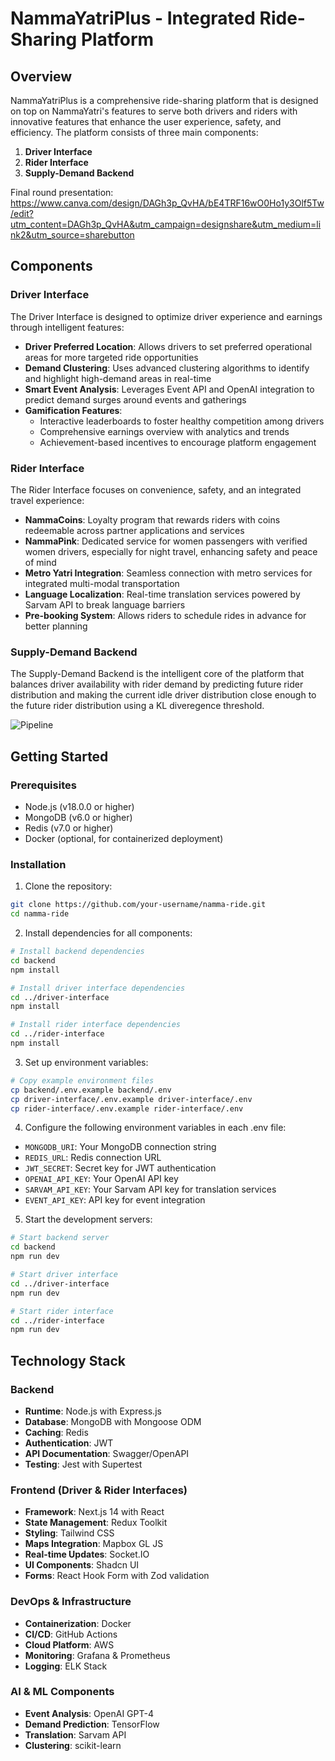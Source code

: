 # NammaYatriPlus - Integrated Ride-Sharing Platform

## Overview

NammaYatriPlus is a comprehensive ride-sharing platform that is designed on top on NammaYatri's features to serve both drivers and riders with innovative features that enhance the user experience, safety, and efficiency. The platform consists of three main components:

1. **Driver Interface**
2. **Rider Interface**
3. **Supply-Demand Backend**

Final round presentation: https://www.canva.com/design/DAGh3p_QvHA/bE4TRF16wO0Ho1y3Olf5Tw/edit?utm_content=DAGh3p_QvHA&utm_campaign=designshare&utm_medium=link2&utm_source=sharebutton

## Components

### Driver Interface

The Driver Interface is designed to optimize driver experience and earnings through intelligent features:

- **Driver Preferred Location**: Allows drivers to set preferred operational areas for more targeted ride opportunities
- **Demand Clustering**: Uses advanced clustering algorithms to identify and highlight high-demand areas in real-time
- **Smart Event Analysis**: Leverages Event API and OpenAI integration to predict demand surges around events and gatherings
- **Gamification Features**:
  - Interactive leaderboards to foster healthy competition among drivers
  - Comprehensive earnings overview with analytics and trends
  - Achievement-based incentives to encourage platform engagement

### Rider Interface

The Rider Interface focuses on convenience, safety, and an integrated travel experience:

- **NammaCoins**: Loyalty program that rewards riders with coins redeemable across partner applications and services
- **NammaPink**: Dedicated service for women passengers with verified women drivers, especially for night travel, enhancing safety and peace of mind
- **Metro Yatri Integration**: Seamless connection with metro services for integrated multi-modal transportation
- **Language Localization**: Real-time translation services powered by Sarvam API to break language barriers
- **Pre-booking System**: Allows riders to schedule rides in advance for better planning

### Supply-Demand Backend

The Supply-Demand Backend is the intelligent core of the platform that balances driver availability with rider demand by predicting future rider distribution and making the current idle driver distribution close enough to the future rider distribution using a KL diveregence threshold. 

![Pipeline](supply_demand_pipeline.jpg)

## Getting Started

### Prerequisites

- Node.js (v18.0.0 or higher)
- MongoDB (v6.0 or higher)
- Redis (v7.0 or higher)
- Docker (optional, for containerized deployment)

### Installation

1. Clone the repository:
```bash
git clone https://github.com/your-username/namma-ride.git
cd namma-ride
```

2. Install dependencies for all components:
```bash
# Install backend dependencies
cd backend
npm install

# Install driver interface dependencies
cd ../driver-interface
npm install

# Install rider interface dependencies
cd ../rider-interface
npm install
```

3. Set up environment variables:
```bash
# Copy example environment files
cp backend/.env.example backend/.env
cp driver-interface/.env.example driver-interface/.env
cp rider-interface/.env.example rider-interface/.env
```

4. Configure the following environment variables in each .env file:
- `MONGODB_URI`: Your MongoDB connection string
- `REDIS_URL`: Redis connection URL
- `JWT_SECRET`: Secret key for JWT authentication
- `OPENAI_API_KEY`: Your OpenAI API key
- `SARVAM_API_KEY`: Your Sarvam API key for translation services
- `EVENT_API_KEY`: API key for event integration

5. Start the development servers:
```bash
# Start backend server
cd backend
npm run dev

# Start driver interface
cd ../driver-interface
npm run dev

# Start rider interface
cd ../rider-interface
npm run dev
```

## Technology Stack

### Backend
- **Runtime**: Node.js with Express.js
- **Database**: MongoDB with Mongoose ODM
- **Caching**: Redis
- **Authentication**: JWT
- **API Documentation**: Swagger/OpenAPI
- **Testing**: Jest with Supertest

### Frontend (Driver & Rider Interfaces)
- **Framework**: Next.js 14 with React
- **State Management**: Redux Toolkit
- **Styling**: Tailwind CSS
- **Maps Integration**: Mapbox GL JS
- **Real-time Updates**: Socket.IO
- **UI Components**: Shadcn UI
- **Forms**: React Hook Form with Zod validation

### DevOps & Infrastructure
- **Containerization**: Docker
- **CI/CD**: GitHub Actions
- **Cloud Platform**: AWS
- **Monitoring**: Grafana & Prometheus
- **Logging**: ELK Stack

### AI & ML Components
- **Event Analysis**: OpenAI GPT-4
- **Demand Prediction**: TensorFlow
- **Translation**: Sarvam API
- **Clustering**: scikit-learn


